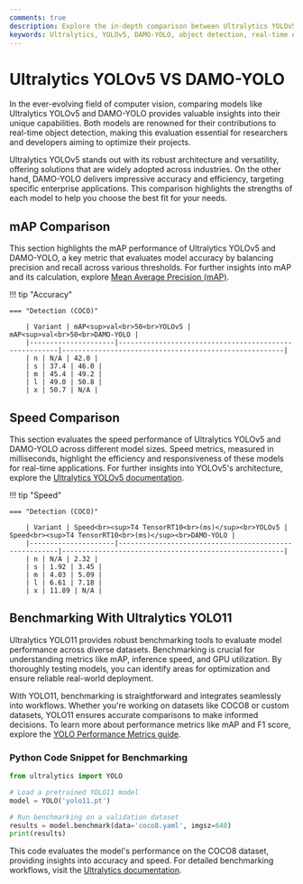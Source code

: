 ```yaml
---
comments: true
description: Explore the in-depth comparison between Ultralytics YOLOv5 and DAMO-YOLO, highlighting their performance in object detection, real-time AI, and edge AI applications. Discover how these models excel in computer vision tasks and redefine capabilities in diverse industries.  
keywords: Ultralytics, YOLOv5, DAMO-YOLO, object detection, real-time AI, edge AI, computer vision, AI models, model comparison
---
```


# Ultralytics YOLOv5 VS DAMO-YOLO

In the ever-evolving field of computer vision, comparing models like Ultralytics YOLOv5 and DAMO-YOLO provides valuable insights into their unique capabilities. Both models are renowned for their contributions to real-time object detection, making this evaluation essential for researchers and developers aiming to optimize their projects.  

Ultralytics YOLOv5 stands out with its robust architecture and versatility, offering solutions that are widely adopted across industries. On the other hand, DAMO-YOLO delivers impressive accuracy and efficiency, targeting specific enterprise applications. This comparison highlights the strengths of each model to help you choose the best fit for your needs.


## mAP Comparison

This section highlights the mAP performance of Ultralytics YOLOv5 and DAMO-YOLO, a key metric that evaluates model accuracy by balancing precision and recall across various thresholds. For further insights into mAP and its calculation, explore [Mean Average Precision (mAP)](https://www.ultralytics.com/glossary/mean-average-precision-map).


!!! tip "Accuracy"

	=== "Detection (COCO)"

		| Variant | mAP<sup>val<br>50<br>YOLOv5 | mAP<sup>val<br>50<br>DAMO-YOLO |
		|---------------------|-------------------------------------------------------|-------------------------------------------------------|
		| n | N/A | 42.0 |
		| s | 37.4 | 46.0 |
		| m | 45.4 | 49.2 |
		| l | 49.0 | 50.8 |
		| x | 50.7 | N/A |
		

## Speed Comparison

This section evaluates the speed performance of Ultralytics YOLOv5 and DAMO-YOLO across different model sizes. Speed metrics, measured in milliseconds, highlight the efficiency and responsiveness of these models for real-time applications. For further insights into YOLOv5's architecture, explore the [Ultralytics YOLOv5 documentation](https://docs.ultralytics.com/yolov5/tutorials/architecture_description/).


!!! tip "Speed"

	=== "Detection (COCO)"

		| Variant | Speed<br><sup>T4 TensorRT10<br>(ms)</sup><br>YOLOv5 | Speed<br><sup>T4 TensorRT10<br>(ms)</sup><br>DAMO-YOLO |
		|---------------------|-------------------------------------------------------|-------------------------------------------------------|
		| n | N/A | 2.32 |
		| s | 1.92 | 3.45 |
		| m | 4.03 | 5.09 |
		| l | 6.61 | 7.18 |
		| x | 11.89 | N/A |

## Benchmarking With Ultralytics YOLO11

Ultralytics YOLO11 provides robust benchmarking tools to evaluate model performance across diverse datasets. Benchmarking is crucial for understanding metrics like mAP, inference speed, and GPU utilization. By thoroughly testing models, you can identify areas for optimization and ensure reliable real-world deployment.

With YOLO11, benchmarking is straightforward and integrates seamlessly into workflows. Whether you're working on datasets like COCO8 or custom datasets, YOLO11 ensures accurate comparisons to make informed decisions. To learn more about performance metrics like mAP and F1 score, explore the [YOLO Performance Metrics guide](https://docs.ultralytics.com/guides/).

### Python Code Snippet for Benchmarking

```python
from ultralytics import YOLO

# Load a pretrained YOLO11 model
model = YOLO('yolo11.pt')

# Run benchmarking on a validation dataset
results = model.benchmark(data='coco8.yaml', imgsz=640)
print(results)
```

This code evaluates the model's performance on the COCO8 dataset, providing insights into accuracy and speed. For detailed benchmarking workflows, visit the [Ultralytics documentation](https://docs.ultralytics.com/).
